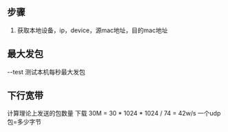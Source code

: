 ## 步骤
1. 获取本地设备，ip，device，源mac地址，目的mac地址

## 最大发包
--test 测试本机每秒最大发包

## 下行宽带
计算理论上发送的包数量
下载 30M = 30 * 1024 * 1024 / 74 = 42w/s
一个udp包=多少字节